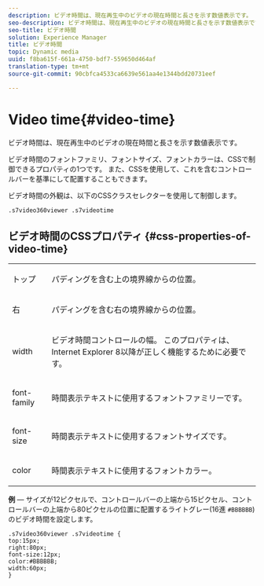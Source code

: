 ```yaml
---
description: ビデオ時間は、現在再生中のビデオの現在時間と長さを示す数値表示です。
seo-description: ビデオ時間は、現在再生中のビデオの現在時間と長さを示す数値表示です。
seo-title: ビデオ時間
solution: Experience Manager
title: ビデオ時間
topic: Dynamic media
uuid: f8ba615f-661a-4750-bdf7-559650d464af
translation-type: tm+mt
source-git-commit: 90cbfca4533ca6639e561aa4e1344bdd20731eef

---
```



# Video time{#video-time}

ビデオ時間は、現在再生中のビデオの現在時間と長さを示す数値表示です。

<!--<a id="section_061E550C1C1D4DB2BD663A898895B38C"></a>-->

ビデオ時間のフォントファミリ、フォントサイズ、フォントカラーは、CSSで制御できるプロパティの1つです。 また、CSSを使用して、これを含むコントロールバーを基準にして配置することもできます。

ビデオ時間の外観は、以下のCSSクラスセレクターを使用して制御します。

```
.s7video360viewer .s7videotime
```

## ビデオ時間のCSSプロパティ {#css-properties-of-video-time}

<table id="table_C48C56E696304C9BAFEE71BA9EA9A174"> 
 <tbody> 
  <tr> 
   <td colname="col1"> <p> <span class="codeph"> トップ </span> </p> </td> 
   <td colname="col2"> <p>パディングを含む上の境界線からの位置。 </p> </td> 
  </tr> 
  <tr> 
   <td colname="col1"> <p> <span class="codeph"> 右 </span> </p> </td> 
   <td colname="col2"> <p>パディングを含む右の境界線からの位置。 </p> </td> 
  </tr> 
  <tr> 
   <td colname="col1"> <p> <span class="codeph"> width </span> </p> </td> 
   <td colname="col2"> <p> ビデオ時間コントロールの幅。 このプロパティは、Internet Explorer 8以降が正しく機能するために必要です。 </p> </td> 
  </tr> 
  <tr> 
   <td colname="col1"> <p> <span class="codeph"> font-family </span> </p> </td> 
   <td colname="col2"> <p>時間表示テキストに使用するフォントファミリーです。 </p> </td> 
  </tr> 
  <tr> 
   <td colname="col1"> <p> <span class="codeph"> font-size </span> </p> </td> 
   <td colname="col2"> <p>時間表示テキストに使用するフォントサイズです。 </p> </td> 
  </tr> 
  <tr> 
   <td colname="col1"> <p> <span class="codeph"> color </span> </p> </td> 
   <td colname="col2"> <p>時間表示テキストに使用するフォントカラー。 </p> </td> 
  </tr> 
 </tbody> 
</table>

**例** — サイズが12ピクセルで、コントロールバーの上端から15ピクセル、コントロールバーの上端から80ピクセルの位置に配置するライトグレー(16進 `#BBBBBB`)のビデオ時間を設定します。

```
.s7video360viewer .s7videotime { 
top:15px; 
right:80px; 
font-size:12px; 
color:#BBBBBB; 
width:60px;  
}
```


